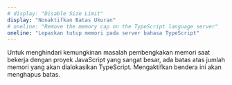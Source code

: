 ```yaml
---
# display: "Disable Size Limit"
display: "Nonaktifkan Batas Ukuran"
# oneline: "Remove the memory cap on the TypeScript language server"
oneline: "Lepaskan tutup memori pada server bahasa TypeScript"
---
```


<!-- To avoid a possible memory bloat issues when working with very large JavaScript projects, there is an upper limit to the amount of memory TypeScript will allocate. Turning this flag on will remove the limit. -->
Untuk menghindari kemungkinan masalah pembengkakan memori saat bekerja dengan proyek JavaScript yang sangat besar, ada batas atas jumlah memori yang akan dialokasikan TypeScript. Mengaktifkan bendera ini akan menghapus batas.
